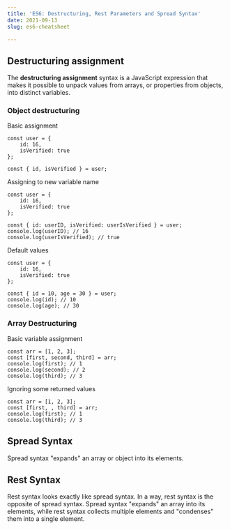 ```yaml
---
title: 'ES6: Destructuring, Rest Parameters and Spread Syntax'
date: 2021-09-13
slug: es6-cheatsheet

---
```

## Destructuring assignment

The **destructuring assignment** syntax is a JavaScript expression that makes it possible to unpack values from arrays, or properties from objects, into distinct variables.

### Object destructuring

Basic assignment

    const user = {
        id: 16,
        isVerified: true
    };
    
    const { id, isVerified } = user;

Assigning to new variable name

    const user = {
    	id: 16,
        isVerified: true
    };
    
    const { id: userID, isVerified: userIsVerified } = user;
    console.log(userID); // 16
    console.log(userIsVerified); // true

Default values

    const user = {
    	id: 16,
        isVerified: true
    };
    
    const { id = 10, age = 30 } = user;
    console.log(id); // 10
    console.log(age); // 30

### Array Destructuring

Basic variable assignment

    const arr = [1, 2, 3];
    const [first, second, third] = arr;
    console.log(first); // 1
    console.log(second); // 2
    console.log(third); // 3

Ignoring some returned values

    const arr = [1, 2, 3];
    const [first, , third] = arr;
    console.log(first); // 1
    console.log(third); // 3

## Spread Syntax

Spread syntax "expands" an array or object into its elements.

## Rest Syntax

Rest syntax looks exactly like spread syntax. In a way, rest syntax is the opposite of spread syntax. Spread syntax "expands" an array into its elements, while rest syntax collects multiple elements and "condenses" them into a single element.